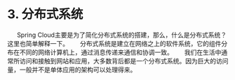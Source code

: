 # 3. 分布式系统
&ensp; &ensp; Spring Cloud主要是为了简化分布式系统的搭建，那么，什么是分布式系统？这里也简单解释一下。
&ensp; &ensp; 分布式系统是建立在网络之上的软件系统，它的组件分布在不同的网络计算机上，通过消息传递来通信和协调一致。
&ensp; &ensp; 我们在生活中通常所访问和接触到网站和应用，大多数背后都是一个分布式系统。因为巨大的访问量，一般并不是单体应用的架构可以处理得来。
